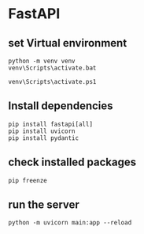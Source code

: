 # FastAPI

## set Virtual environment
    
    python -m venv venv
    venv\Scripts\activate.bat
    
    venv\Scripts\activate.ps1

## Install dependencies

    pip install fastapi[all]
    pip install uvicorn
    pip install pydantic
    
## check installed packages

    pip freenze

## run the server
    python -m uvicorn main:app --reload


    
